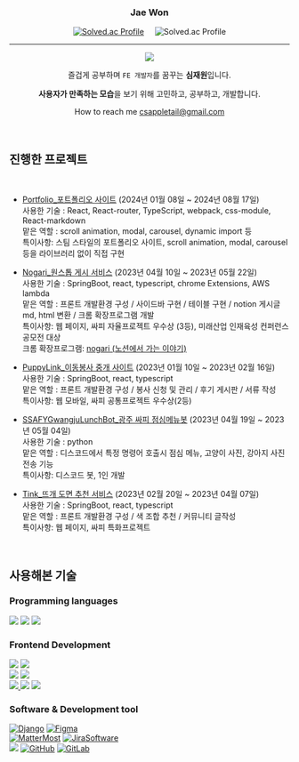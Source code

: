 

<div align="center">
   
  

  ### Jae Won
   [![Solved.ac Profile](http://mazassumnida.wtf/api/v2/generate_badge?boj=litan36)](https://solved.ac/litan36/)&nbsp;&nbsp;&nbsp;&nbsp;
   ![Solved.ac Profile](https://github-readme-stats.vercel.app/api/top-langs/?username=appletail&theme=dracula&layout=compact&langs_count=10)
   
 ---
   <a href="https://hits.seeyoufarm.com"><img src="https://hits.seeyoufarm.com/api/count/incr/badge.svg?url=https%3A%2F%2Fgithub.com%2Fappletail&count_bg=%2379C83D&title_bg=%23555555&icon=&icon_color=%23E7E7E7&title=visitors&edge_flat=false"/></a>    
   

   
즐겁게 공부하며 `FE 개발자`를 꿈꾸는 **심재원**입니다.

**사용자가 만족하는 모습**을 보기 위해 고민하고, 공부하고, 개발합니다.  
   
How to reach me csappletail@gmail.com
 </div>
 
<br>
 <div>
   
<h2> 진행한 프로젝트 </h2>
   
   
<br>

   - [Portfolio_포트폴리오 사이트](https://appletail.github.io/) (2024년 01월 08일 ~ 2024년 08월 17일)  
   사용한 기술 : React, React-router, TypeScript, webpack, css-module, React-markdown  
   맡은 역할 : scroll animation, modal, carousel, dynamic import 등  
   특이사항: 스팀 스타일의 포트폴리오 사이트, scroll animation, modal, carousel 등을 라이브러리 없이 직접 구현

   - [Nogari_원스톱 게시 서비스](https://github.com/orgs/N2B-Service-Nogari/repositories) (2023년 04월 10일 ~ 2023년 05월 22일)  
   사용한 기술 : SpringBoot, react, typescript, chrome Extensions, AWS lambda  
   맡은 역할 : 프론트 개발환경 구성 / 사이드바 구현 / 테이블 구현 / notion 게시글 md, html 변환 / 크롬 확장프로그램 개발  
   특이사항: 웹 페이지, 싸피 자율프로젝트 우수상 (3등), 미래산업 인재육성 컨퍼런스 공모전 대상  
   크롬 확장프로그램: [nogari (노션에서 가는 이야기)](https://chrome.google.com/webstore/detail/nogari-%EB%85%B8%EC%85%98%EC%97%90%EC%84%9C-%EA%B0%80%EB%8A%94-%EC%9D%B4%EC%95%BC%EA%B8%B0/hjdmhaniikfbncdhikfbgfkpchicegfp)  
   
   - [PuppyLink_이동봉사 중개 사이트](https://github.com/appletail/PuppyLink) (2023년 01월 10일 ~ 2023년 02월 16일)  
   사용한 기술 : SpringBoot, react, typescript  
   맡은 역할 : 프론트 개발환경 구성 / 봉사 신청 및 관리 / 후기 게시판 / 서류 작성  
   특이사항: 웹 모바일, 싸피 공통프로젝트 우수상(2등)  
   
   - [SSAFYGwangjuLunchBot_광주 싸피 점심메뉴봇](https://github.com/appletail/SSAFYGwangjuLunchBot) (2023년 04월 19일 ~ 2023년 05월 04일)  
   사용한 기술 : python  
   맡은 역할 : 디스코드에서 특정 명령어 호출시 점심 메뉴, 고양이 사진, 강아지 사진 전송 기능  
   특이사항: 디스코드 봇, 1인 개발  
   
   - [Tink_뜨개 도면 추천 서비스](https://github.com/appletail/Tink) (2023년 02월 20일 ~ 2023년 04월 07일)  
   사용한 기술 : SpringBoot, react, typescript  
   맡은 역할 : 프론트 개발환경 구성 / 색 조합 추천 / 커뮤니티 글작성  
   특이사항: 웹 페이지, 싸피 특화프로젝트  

<br>


<h2> 사용해본 기술 </h2>
  
  ### Programming languages
  [<img src="https://img.shields.io/badge/JavaScript-F7DF1E?style=for-the-badge&logo=javascript&logoColor=black" />]()
  [<img src="https://img.shields.io/badge/Java-ED8B00?style=for-the-badge&logo=java&logoColor=white"/>]()
  [<img src="https://img.shields.io/badge/python-3776AB?style=for-the-badge&logo=python&logoColor=white">]()

<!--   [<img src="" />]() &nbsp;&nbsp; -->

  ### Frontend Development

  [<img src="https://img.shields.io/badge/HTML5-E34F26?style=for-the-badge&logo=html5&logoColor=white" />]()
  [<img src="https://img.shields.io/badge/CSS3-1572B6?style=for-the-badge&logo=css3&logoColor=white" />]()  
  [<img src="https://img.shields.io/badge/Bootstrap-563D7C?style=for-the-badge&logo=bootstrap&logoColor=white" />](https://getbootstrap.com/)
  [<img src="https://img.shields.io/badge/Tailwind-06B6D4?style=for-the-badge&logo=tailwindcss&logoColor=white" />](https://tailwindcss.com/)  
  [<img src="https://img.shields.io/badge/vue.js-4FC08D?style=for-the-badge&logo=vue.js&logoColor=white" /> ](https://vuejs.org/)
  [<img src="https://img.shields.io/badge/React-20232A?style=for-the-badge&logo=react&logoColor=white" />](https://ko.reactjs.org/)
  [<img src="https://img.shields.io/badge/TypeScript-3178C6?style=for-the-badge&logo=TypeScript&logoColor=white" />](https://www.typescriptlang.org/)
    
  ### Software & Development tool
  
  [<img src="https://img.shields.io/badge/Django-092E20?style=for-the-badge&logo=django&logoColor=white" alt="Django"/>](https://www.djangoproject.com/)
  [<img src="https://img.shields.io/badge/Figma-F24E1E?style=for-the-badge&logo=figma&logoColor=white" alt="Figma"/>](https://www.djangoproject.com/)  
  [<img src="https://img.shields.io/badge/Mattermost-0058CC?style=for-the-badge&logo=mattermost&logoColor=white" alt="MatterMost"/>](https://mattermost.com/)
  [<img src="https://img.shields.io/badge/Jira-0058CC?style=for-the-badge&logo=jirasoftware&logoColor=white" alt="JiraSoftware"/>](https://www.atlassian.com/ko/software/jira)  
  [<img src="https://img.shields.io/badge/GIT-E44C30?style=for-the-badge&logo=git&logoColor=white"/>](https://git-scm.com/)
  [<img src="https://img.shields.io/badge/GitHub-100000?style=for-the-badge&logo=github&logoColor=white" alt="GitHub"/>](https://github.com/)
  [<img src="https://img.shields.io/badge/gitlab-FC6D26?style=for-the-badge&logo=gitlab&logoColor=white" alt="GitLab"/>](https://about.gitlab.com/)  

</div>
